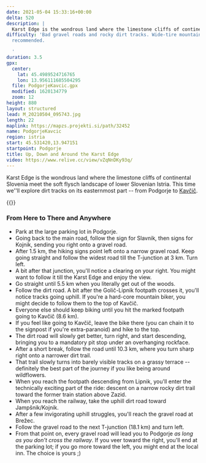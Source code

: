 ```yaml
---
date: 2021-05-04 15:33:16+00:00
delta: 520
description: |
  Karst Edge is the wondrous land where the limestone cliffs of continental Slovenia meet the soft flysch landscape of lower Slovenian Istria. This time we'll explore dirt tracks on its easternmost part -- from Podgorje to Kavčič.
difficulty: 'Bad gravel roads and rocky dirt tracks. Wide-tire mountain bike is highly
  recommended.

  '
duration: 3.5
gpx:
  center:
    lat: 45.4989524716765
    lon: 13.956111685504295
  file: PodgorjeKavcic.gpx
  modified: 1620134779
  zoom: 12
height: 880
layout: structured
lead: M_20210504_095743.jpg
length: 22
maplink: https://mapzs.projekti.si/path/32452
name: PodgorjeKavcic
region: istria
start: 45.531420,13.947151
startpoint: Podgorje
title: Up, Down and Around the Karst Edge
video: https://www.relive.cc/view/vZqNnDKy93q/
---
```

Karst Edge is the wondrous land where the limestone cliffs of continental Slovenia meet the soft flysch landscape of lower Slovenian Istria. This time we''ll explore dirt tracks on its easternmost part -- from Podgorje to [Kavčič](../../hikes/Kavcic).
  
{{<hike-details>}}

### From Here to There and Anywhere

* Park at the large parking lot in Podgorje.
* Going back to the main road, follow the sign for Slavnik, then signs for Kojnik, sending you right onto a gravel road.
* After 1.5 km, the hiking signs point left onto a narrow gravel road. Keep going straight and follow the widest road till the T-junction at 3 km. Turn left.
* A bit after that junction, you'll notice a clearing on your right. You might want to follow it till the Karst Edge and enjoy the view.
* Go straight until 5.5 km when you literally get out of the woods.
* Follow the dirt road. A bit after the Golič-Lipnik footpath crosses it, you'll notice tracks going uphill. If you're a hard-core mountain biker, you might decide to follow them to the top of Kavčič.
* Everyone else should keep biking until you hit the marked footpath going to Kavčič (8.6 km).
* If you feel like going to Kavčič, leave the bike there (you can chain it to the signpost if you're extra-paranoid) and hike to the top.
* The dirt road will slowly get better, turn right, and start descending, bringing you to a mandatory pit stop under an overhanging rockface.
* After a short break, follow the road until 10.3 km, where you turn sharp right onto a narrower dirt trail.
* That trail slowly turns into barely visible tracks on a grassy terrace -- definitely the best part of the journey if you like being around wildflowers.
* When you reach the footpath descending from Lipnik, you'll enter the technically exciting part of the ride: descent on a narrow rocky dirt trail toward the former train station above Zazid.
* When you reach the railway, take the uphill dirt road toward Jampšnik/Kojnik.
* After a few invigorating uphill struggles, you'll reach the gravel road at Brežec.
* Follow the gravel road to the next T-junction (18.1 km) and turn left.
* From that point on, every gravel road will lead you to Podgorje _as long as you don't cross the railway_. If you veer toward the right, you'll end at the parking lot; if you go more toward the left, you might end at the local inn. The choice is yours ;)